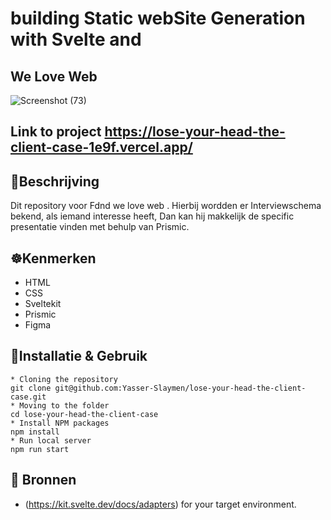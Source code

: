 # building Static webSite Generation with Svelte and
## We Love Web

![Screenshot (73)](https://user-images.githubusercontent.com/90189815/205488279-1064c0a9-d95b-491b-bd45-f107adae5428.png)

## Link to project https://lose-your-head-the-client-case-1e9f.vercel.app/


## 🧭Beschrijving
Dit repository voor Fdnd we love web . Hierbij wordden er Interviewschema bekend, als iemand interesse heeft, Dan kan hij makkelijk de specific presentatie vinden met behulp van  Prismic.




## ☸️Kenmerken
* HTML
* CSS
* Sveltekit
* Prismic
* Figma


## 🧭Installatie & Gebruik
```
* Cloning the repository
git clone git@github.com:Yasser-Slaymen/lose-your-head-the-client-case.git
* Moving to the folder
cd lose-your-head-the-client-case
* Install NPM packages
npm install
* Run local server
npm run start
```

## 🧭 Bronnen

* (https://kit.svelte.dev/docs/adapters) for your target environment.
